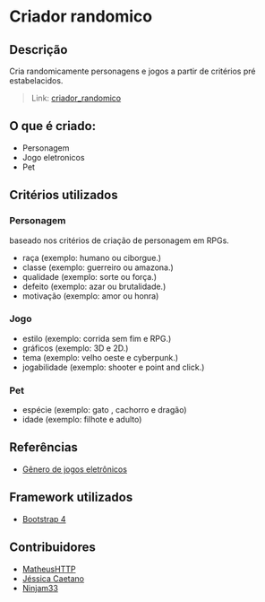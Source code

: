 # Criador randomico

## Descrição
Cria randomicamente personagens e jogos a partir de critérios pré estabelacidos.
> Link: [criador_randomico](https://marcosramon00.github.io/criador_randomico/)

## O que é criado:
- Personagem
- Jogo eletronicos
- Pet

## Critérios utilizados
### Personagem
baseado nos critérios de criação de personagem em RPGs.

- raça (exemplo: humano ou ciborgue.)
- classe (exemplo: guerreiro ou amazona.)
- qualidade (exemplo: sorte ou força.)
- defeito (exemplo: azar ou brutalidade.)
- motivação (exemplo: amor ou honra)

### Jogo
- estilo (exemplo: corrida sem fim e RPG.)
- gráficos (exemplo: 3D e 2D.)
- tema (exemplo: velho oeste e cyberpunk.)
- jogabilidade (exemplo: shooter e point and click.)

### Pet
- espécie (exemplo: gato , cachorro e dragão)
- idade (exemplo: filhote e adulto)

## Referências
- [Gênero de jogos eletrônicos](https://pt.wikipedia.org/wiki/G%C3%AAneros_de_jogos_eletr%C3%B4nicos#Gr%C3%A1ficos)

## Framework utilizados
- [Bootstrap 4](https://getbootstrap.com/)

## Contribuidores
- [MatheusHTTP](https://github.com/MatheusHTTP)
- [Jéssica Caetano](https://www.instagram.com/jessicaetano)
- [Ninjam33](https://github.com/Ninjam33)
